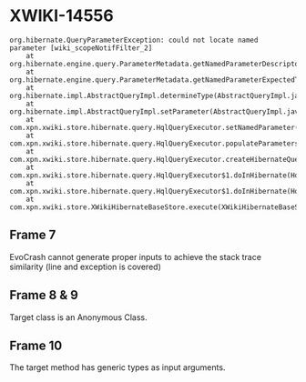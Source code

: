 # XWIKI-14556
```
org.hibernate.QueryParameterException: could not locate named parameter [wiki_scopeNotifFilter_2]
	at org.hibernate.engine.query.ParameterMetadata.getNamedParameterDescriptor(ParameterMetadata.java:101)
	at org.hibernate.engine.query.ParameterMetadata.getNamedParameterExpectedType(ParameterMetadata.java:107)
	at org.hibernate.impl.AbstractQueryImpl.determineType(AbstractQueryImpl.java:460)
	at org.hibernate.impl.AbstractQueryImpl.setParameter(AbstractQueryImpl.java:430)
	at com.xpn.xwiki.store.hibernate.query.HqlQueryExecutor.setNamedParameter(HqlQueryExecutor.java:417)
	at com.xpn.xwiki.store.hibernate.query.HqlQueryExecutor.populateParameters(HqlQueryExecutor.java:384)
	at com.xpn.xwiki.store.hibernate.query.HqlQueryExecutor.createHibernateQuery(HqlQueryExecutor.java:221)
	at com.xpn.xwiki.store.hibernate.query.HqlQueryExecutor$1.doInHibernate(HqlQueryExecutor.java:183)
	at com.xpn.xwiki.store.hibernate.query.HqlQueryExecutor$1.doInHibernate(HqlQueryExecutor.java:178)
	at com.xpn.xwiki.store.XWikiHibernateBaseStore.execute(XWikiHibernateBaseStore.java:1334)
```


## Frame 7
EvoCrash cannot generate proper inputs to achieve the stack trace similarity (line and exception is covered)

## Frame 8 & 9
Target class is an Anonymous Class.

## Frame 10
The target method has generic types as input arguments.
